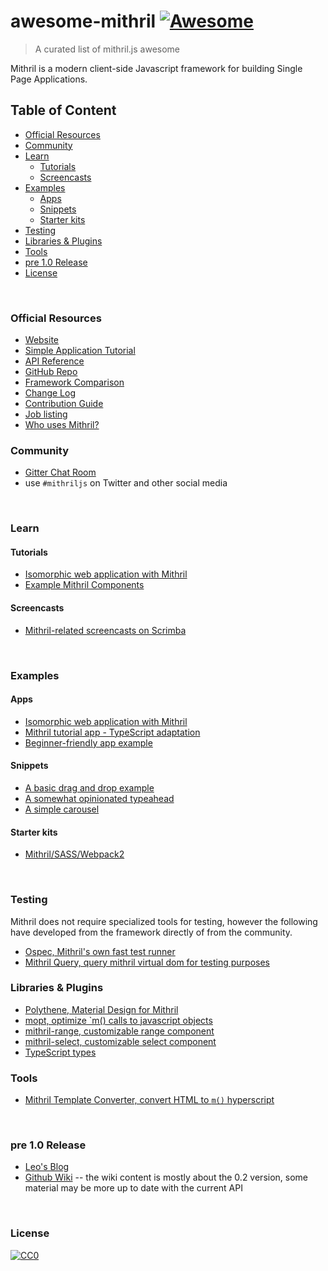 # awesome-mithril [![Awesome](https://cdn.rawgit.com/sindresorhus/awesome/d7305f38d29fed78fa85652e3a63e154dd8e8829/media/badge.svg)](https://github.com/sindresorhus/awesome)
> A curated list of mithril.js awesome

Mithril is a modern client-side Javascript framework for building Single Page Applications.

## Table of Content

- [Official Resources](#official-resources)
- [Community](#community)
- [Learn](#learn)
  * [Tutorials](#tutorials)
  * [Screencasts](#screencasts)
- [Examples](#examples)
  * [Apps](#apps)
  * [Snippets](#snippets)
  * [Starter kits](#starter-kits)
- [Testing](#testing)
- [Libraries & Plugins](#libraries---plugins)
- [Tools](#tools)
- [pre 1.0 Release](#pre-10-release)
- [License](#license)

<br>

### Official Resources

- [Website](https://mithril.js.org/)
- [Simple Application Tutorial](https://mithril.js.org/simple-application.html)
- [API Reference](https://mithril.js.org/api.html)
- [GitHub Repo](https://github.com/lhorie/mithril.js)
- [Framework Comparison](https://mithril.js.org/framework-comparison.html)
- [Change Log](https://mithril.js.org/change-log.html)
- [Contribution Guide](https://mithril.js.org/contributing.html)
- [Job listing](https://github.com/lhorie/mithril.js/wiki/JOBS)
- [Who uses Mithril?](https://github.com/lhorie/mithril.js/wiki/Who-Uses-Mithril)


### Community

- [Gitter Chat Room](https://gitter.im/lhorie/mithril.js)
- use `#mithriljs` on Twitter and other social media

<br>

### Learn

#### Tutorials

- [Isomorphic web application with Mithril](https://isomorphic-mithril.mvlabs.it)
- [Example Mithril Components](https://mithril-examples.firebaseapp.com/)

#### Screencasts

- [Mithril-related screencasts on Scrimba](https://scrimba.com/topic-mithril)

<br>

### Examples

#### Apps

- [Isomorphic web application with Mithril](https://github.com/mvlabs/isomorphic-mithril)
- [Mithril tutorial app - TypeScript adaptation](https://github.com/spacejack/mithril-tutorial-ts)
- [Beginner-friendly app example](https://github.com/CreaturesInUnitards/mithril-tutorial)

#### Snippets

- [A basic drag and drop example](http://codepen.io/grilchgristle/pen/rmaZag)
- [A somewhat opinionated typeahead](http://codepen.io/grilchgristle/pen/pPvGRg)
- [A simple carousel](https://github.com/spacejack/m-carousel)

#### Starter kits

- [Mithril/SASS/Webpack2](https://github.com/CreaturesInUnitards/mithril-sass-webpack-starter)

<br>

### Testing

Mithril does not require specialized tools for testing, however the following have developed from the framework directly of from the community.

- [Ospec, Mithril's own fast test runner](https://github.com/lhorie/mithril.js/tree/rewrite/ospec)
- [Mithril Query, query mithril virtual dom for testing purposes](https://github.com/StephanHoyer/mithril-query)


### Libraries & Plugins

- [Polythene, Material Design for Mithril](https://github.com/ArthurClemens/Polythene)
- [mopt, optimize `m() calls to javascript objects](https://github.com/tivac/mopt)
- [mithril-range, customizable range component](https://www.npmjs.com/package/mithril-range)
- [mithril-select, customizable select component](https://www.npmjs.com/package/mithril-select)
- [TypeScript types](https://www.npmjs.com/package/@types/mithril)


### Tools

- [Mithril Template Converter, convert HTML to `m()` hyperscript](http://arthurclemens.github.io/mithril-template-converter/)


<br>

### pre 1.0 Release

- [Leo's Blog](http://lhorie.github.io/mithril-blog/)
- [Github Wiki](https://github.com/lhorie/mithril.js/wiki) -- the wiki content is mostly about the 0.2 version, some material may be more up to date with the current API

<br>

### License

[![CC0](http://mirrors.creativecommons.org/presskit/buttons/88x31/svg/cc-zero.svg)](https://creativecommons.org/publicdomain/zero/1.0/)
